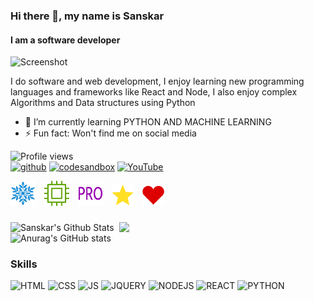 ### Hi there 👋, my name is Sanskar
#### I am a software developer
![Screenshot](potfolio/banner.PNG)

I do software and web development, I enjoy learning new programming languages and frameworks like React and Node, I also enjoy complex Algorithms and Data structures using Python



- 🌱 I’m currently learning PYTHON AND MACHINE LEARNING 
- ⚡ Fun fact: Won't find me on social media 

![Profile views](https://gpvc.arturio.dev/sanskarg348)  
[<img src='https://cdn.jsdelivr.net/npm/simple-icons@3.0.1/icons/github.svg' alt='github' height='40'>](https://github.com/sanskarg348)  [<img src='https://cdn.jsdelivr.net/npm/simple-icons@3.0.1/icons/codesandbox.svg' alt='codesandbox' height='40'>](https://codesandbox.io/u/sanskarg348)  [<img src='https://cdn.jsdelivr.net/npm/simple-icons@3.0.1/icons/youtube.svg' alt='YouTube' height='40'>](https://www.youtube.com/channel/sanskarg348)  

<a href='https://archiveprogram.github.com/'><img src='https://raw.githubusercontent.com/acervenky/animated-github-badges/master/assets/acbadge.gif' width='40' height='40'></a> <a href='https://docs.github.com/en/developers'><img src='https://raw.githubusercontent.com/acervenky/animated-github-badges/master/assets/devbadge.gif' width='40' height='40'></a> <a href='https://github.com/pricing'><img src='https://raw.githubusercontent.com/acervenky/animated-github-badges/master/assets/pro.gif' width='40' height='40'></a> <a href='https://stars.github.com/'><img src='https://raw.githubusercontent.com/acervenky/animated-github-badges/master/assets/starbadge.gif' width='35' height='35'></a> <a href='https://docs.github.com/en/github/supporting-the-open-source-community-with-github-sponsors'><img src='https://raw.githubusercontent.com/acervenky/animated-github-badges/master/assets/sponsorbadge.gif' width='35' height='35'></a> 
### <img align='right' src="https://remakelearning.org/wp-content/uploads/2020/01/122.gif" width="330">



![Sanskar's Github Stats](https://github-readme-stats.vercel.app/api/top-langs/?username=sanskarg348&count_private=true)
</br>
![Anurag's GitHub stats](https://github-readme-stats.vercel.app/api?username=sanskarg348&count_private=true)
### Skills
![HTML](https://img.shields.io/badge/HTML-239120?style=for-the-badge&logo=html5&logoColor=white)
![CSS](https://img.shields.io/badge/CSS3-1572B6?style=for-the-badge&logo=css3&logoColor=white)
![JS](https://img.shields.io/badge/JavaScript-323330?style=for-the-badge&logo=javascript&logoColor=F7DF1E)
![JQUERY](https://img.shields.io/badge/jQuery-0769AD?style=for-the-badge&logo=jquery&logoColor=white)
![NODEJS](	https://img.shields.io/badge/Node.js-43853D?style=for-the-badge&logo=node.js&logoColor=white)
![REACT](https://img.shields.io/badge/React-20232A?style=for-the-badge&logo=react&logoColor=61DAFB)
![PYTHON](https://img.shields.io/badge/Flutter-02569B?style=for-the-badge&logo=flutter&logoColor=white)


